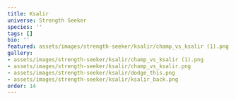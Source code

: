```yaml
---
title: Ksalir
universe: Strength Seeker
species: ''
tags: []
bio: ''
featured: assets/images/strength-seeker/ksalir/champ_vs_ksalir (1).png
gallery:
- assets/images/strength-seeker/ksalir/champ_vs_ksalir (1).png
- assets/images/strength-seeker/ksalir/champ_vs_ksalir.png
- assets/images/strength-seeker/ksalir/dodge_this.png
- assets/images/strength-seeker/ksalir/ksalir_back.png
order: 14
---
```


